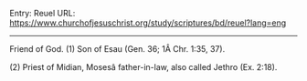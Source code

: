 Entry: Reuel
URL: https://www.churchofjesuschrist.org/study/scriptures/bd/reuel?lang=eng

---

Friend of God. (1) Son of Esau (Gen. 36; 1Â Chr. 1:35, 37).

(2) Priest of Midian, Mosesâ father-in-law, also called Jethro (Ex. 2:18).
